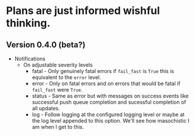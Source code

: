 # Plans are just informed wishful thinking.

## Version 0.4.0 (beta?)
- Notifications
   - On adjustable severity levels
      - fatal - Only genuinely fatal errors if `fail_fast` is `True` this is equivalent to the `error` level.
      - error - Only on fatal errors and on errors that would be fatal if `fail_fast` were `True`.
      - status - Same as error but with messages on success events like successful push queue completion and sucessful completion of all updates.
      - log - Follow logging at the configured logging level or maybe at the log level appended to this option. We'll see how masochistic I am when I get to this.

